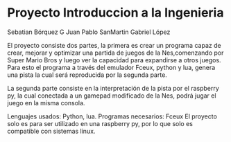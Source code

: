 # Proyecto Introduccion a la Ingenieria

Sebatian Bórquez G
Juan Pablo SanMartin
Gabriel López

El proyecto consiste dos partes, la primera es crear un programa capaz de crear, mejorar y optimizar una partida de juegos de la Nes,comenzando por Super Mario Bros y luego ver la capacidad para expandirse a otros juegos. Para esto el programa a través del emulador Fceux, python y lua, genera una pista la cual será reproducida por la segunda parte.

La segunda parte consiste en la interpretación de la pista por el raspberry py, la cual conectada a un gamepad modificado de la Nes, podrá jugar el juego en la misma consola.

Lenguajes usados: Python, lua.
Programas necesarios: Fceux
El proyecto solo es para ser utilizado en una raspberry py, por lo que solo es compatible con sistemas linux.
